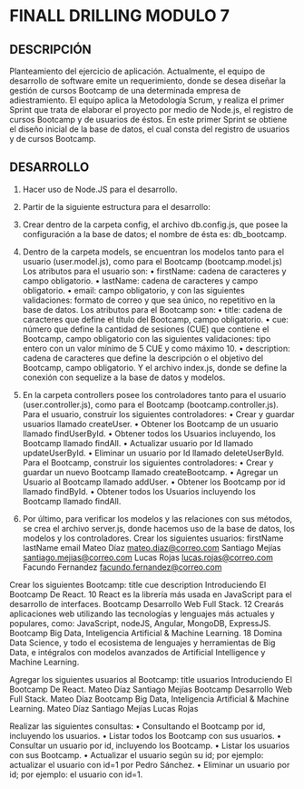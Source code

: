 # FINALL DRILLING MODULO 7

## DESCRIPCIÓN
Planteamiento del ejercicio de aplicación.
Actualmente, el equipo de desarrollo de software emite un requerimiento, donde se desea diseñar la gestión de cursos Bootcamp de una determinada empresa de adiestramiento. 
El equipo aplica la Metodología Scrum, y realiza el primer Sprint que trata de elaborar el proyecto por medio de Node.js, el registro de cursos Bootcamp y de usuarios de éstos.
En este primer Sprint se obtiene el diseño inicial de la base de datos, el cual consta del registro de usuarios y de cursos Bootcamp.

## DESARROLLO

1. Hacer uso de Node.JS para el desarrollo.
2. Partir de la siguiente estructura para el desarrollo:
3. Crear dentro de la carpeta config, el archivo db.config.js, que posee la configuración a la base de datos; el nombre de ésta es: db_bootcamp.
4. Dentro de la carpeta models, se encuentran los modelos tanto para el usuario (user.model.js), como para el Bootcamp (bootcamp.model.js)
        Los atributos para el usuario son:
            • firstName: cadena de caracteres y campo obligatorio.
            • lastName: cadena de caracteres y campo obligatorio.
            • email: campo obligatorio, y con las siguientes validaciones: formato de correo y que sea único, no repetitivo en la base de datos.
        Los atributos para el Bootcamp son:
            • title: cadena de caracteres que define el título del Bootcamp, campo obligatorio.
            • cue: número que define la cantidad de sesiones (CUE) que contiene el Bootcamp, campo obligatorio con las siguientes validaciones: tipo entero con un valor mínimo de 5 CUE y como máximo 10.
            • description: cadena de caracteres que define la descripción o el objetivo del Bootcamp, campo obligatorio.
        Y el archivo index.js, donde se define la conexión con sequelize a la base de datos y modelos.

5. En la carpeta controllers posee los controladores tanto para el usuario (user.controller.js), como para el Bootcamp (bootcamp.controller.js).
        Para el usuario, construir los siguientes controladores:
            • Crear y guardar usuarios llamado createUser.
            • Obtener los Bootcamp de un usuario llamado findUserById.
            • Obtener todos los Usuarios incluyendo, los Bootcamp llamado findAll.
            • Actualizar usuario por Id llamado updateUserById.
            • Eliminar un usuario por Id llamado deleteUserById.
        Para el Bootcamp, construir los siguientes controladores:
            • Crear y guardar un nuevo Bootcamp llamado createBootcamp.
            • Agregar un Usuario al Bootcamp llamado addUser.
            • Obtener los Bootcamp por id llamado findById.
            • Obtener todos los Usuarios incluyendo los Bootcamp llamado findAll.

6. Por último, para verificar los modelos y las relaciones con sus métodos, se crea el archivo server.js, donde hacemos uso de la base de datos, los modelos y los controladores.
Crear los siguientes usuarios:
firstName
    lastName
        email
            Mateo
            Díaz
            mateo.diaz@correo.com
                Santiago
                Mejías
                santiago.mejias@correo.com
                    Lucas
                    Rojas
                    lucas.rojas@correo.com
                        Facundo
                        Fernandez
                        facundo.fernandez@correo.com


Crear los siguientes Bootcamp:
title
    cue
    description
        Introduciendo El Bootcamp De React.
        10
        React es la librería más usada en JavaScript para el desarrollo de interfaces.
            Bootcamp Desarrollo Web Full Stack.
            12
            Crearás aplicaciones web utilizando las tecnologías y lenguajes más actuales y populares, como: JavaScript, nodeJS, Angular, MongoDB, ExpressJS.
                Bootcamp Big Data, Inteligencia Artificial & Machine Learning.
                18
                Domina Data Science, y todo el ecosistema de lenguajes y herramientas de Big Data, e intégralos con modelos avanzados de Artificial Intelligence y Machine Learning.

Agregar los siguientes usuarios al Bootcamp:
    title
    usuarios
            Introduciendo El Bootcamp De React.
            Mateo Díaz
            Santiago Mejías
                Bootcamp Desarrollo Web Full Stack.
                Mateo Díaz
                    Bootcamp Big Data, Inteligencia Artificial & Machine Learning.
                    Mateo Díaz
                    Santiago Mejías
                    Lucas Rojas

Realizar las siguientes consultas:
• Consultando el Bootcamp por id, incluyendo los usuarios.
• Listar todos los Bootcamp con sus usuarios.
• Consultar un usuario por id, incluyendo los Bootcamp.
• Listar los usuarios con sus Bootcamp.
• Actualizar el usuario según su id; por ejemplo: actualizar el usuario con id=1 por Pedro Sánchez.
• Eliminar un usuario por id; por ejemplo: el usuario con id=1.